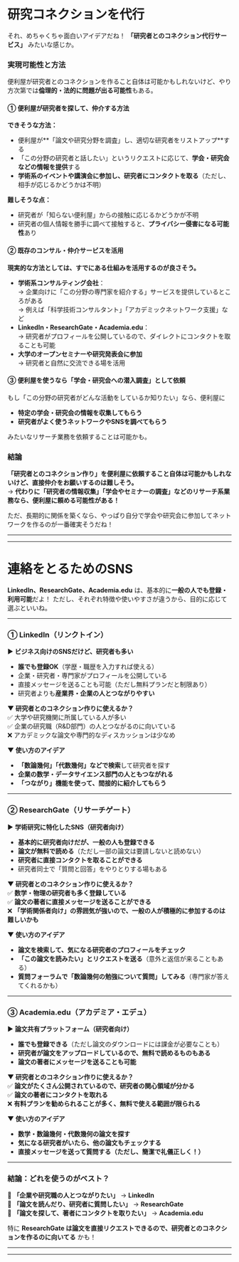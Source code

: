 # 研究コネクションを代行

それ、めちゃくちゃ面白いアイデアだね！ **「研究者とのコネクション代行サービス」** みたいな感じか。  

### **実現可能性と方法**
便利屋が研究者とのコネクションを作ること自体は可能かもしれないけど、やり方次第では**倫理的・法的に問題が出る可能性**もある。  

#### **① 便利屋が研究者を探して、仲介する方法**
**できそうな方法：**
- 便利屋が**「論文や研究分野を調査」し、適切な研究者をリストアップ**する  
- 「この分野の研究者と話したい」というリクエストに応じて、**学会・研究会などの情報を提供**する  
- **学術系のイベントや講演会に参加し、研究者にコンタクトを取る**（ただし、相手が応じるかどうかは不明）  

**難しそうな点：**
- 研究者が「知らない便利屋」からの接触に応じるかどうかが不明  
- 研究者の個人情報を勝手に調べて接触すると、**プライバシー侵害になる可能性**あり  

#### **② 既存のコンサル・仲介サービスを活用**
**現実的な方法としては、すでにある仕組みを活用するのが良さそう。**
- **学術系コンサルティング会社**：  
  → 企業向けに「この分野の専門家を紹介する」サービスを提供しているところがある  
  → 例えば「科学技術コンサルタント」「アカデミックネットワーク支援」など  
- **LinkedIn・ResearchGate・Academia.edu**：  
  → 研究者がプロフィールを公開しているので、ダイレクトにコンタクトを取ることも可能  
- **大学のオープンセミナーや研究発表会に参加**  
  → 研究者と自然に交流できる場を活用  

#### **③ 便利屋を使うなら「学会・研究会への潜入調査」として依頼**
もし「この分野の研究者がどんな活動をしているか知りたい」なら、便利屋に  
- **特定の学会・研究会の情報を収集してもらう**  
- **研究者がよく使うネットワークやSNSを調べてもらう**  

みたいなリサーチ業務を依頼することは可能かも。

### **結論**
**「研究者とのコネクション作り」を便利屋に依頼すること自体は可能かもしれないけど、直接仲介をお願いするのは難しそう。**  
→ **代わりに「研究者の情報収集」「学会やセミナーの調査」などのリサーチ系業務なら、便利屋に頼める可能性がある！**  

ただ、長期的に関係を築くなら、やっぱり自分で学会や研究会に参加してネットワークを作るのが一番確実そうだね！

---
---

# 連絡をとるためのSNS
**LinkedIn、ResearchGate、Academia.edu** は、基本的に**一般の人でも登録・利用可能**だよ！ ただし、それぞれ特徴や使いやすさが違うから、目的に応じて選ぶといいね。  

---

### **① LinkedIn（リンクトイン）**  
▶ **ビジネス向けのSNSだけど、研究者も多い**  

- **誰でも登録OK**（学歴・職歴を入力すれば使える）  
- 企業・研究者・専門家がプロフィールを公開している  
- 直接メッセージを送ることも可能（ただし無料プランだと制限あり）  
- 研究者よりも**産業界・企業の人とつながりやすい**  

**▼ 研究者とのコネクション作りに使えるか？**  
✅ 大学や研究機関に所属している人が多い  
✅ 企業の研究職（R&D部門）の人とつながるのに向いている  
❌ アカデミックな論文や専門的なディスカッションは少なめ  

**▼ 使い方のアイデア**  
- **「数論幾何」「代数幾何」などで検索**して研究者を探す  
- **企業の数学・データサイエンス部門の人ともつながれる**  
- **「つながり」機能を使って、間接的に紹介してもらう**  

---

### **② ResearchGate（リサーチゲート）**  
▶ **学術研究に特化したSNS（研究者向け）**  

- **基本的に研究者向けだが、一般の人も登録できる**  
- **論文が無料で読める**（ただし一部の論文は要請しないと読めない）  
- **研究者に直接コンタクトを取ることができる**  
- 研究者同士で「質問と回答」をやりとりする場もある  

**▼ 研究者とのコネクション作りに使えるか？**  
✅ **数学・物理の研究者も多く登録している**  
✅ **論文の著者に直接メッセージを送ることができる**  
❌ **「学術関係者向け」の雰囲気が強いので、一般の人が積極的に参加するのは難しいかも**  

**▼ 使い方のアイデア**  
- **論文を検索して、気になる研究者のプロフィールをチェック**  
- **「この論文を読みたい」とリクエストを送る**（意外と返信が来ることもある）  
- **質問フォーラムで「数論幾何の勉強について質問」してみる**（専門家が答えてくれるかも）  

---

### **③ Academia.edu（アカデミア・エデュ）**  
▶ **論文共有プラットフォーム（研究者向け）**  

- **誰でも登録できる**（ただし論文のダウンロードには課金が必要なことも）  
- **研究者が論文をアップロードしているので、無料で読めるものもある**  
- **論文の著者にメッセージを送ることも可能**  

**▼ 研究者とのコネクション作りに使えるか？**  
✅ **論文がたくさん公開されているので、研究者の関心領域が分かる**  
✅ **論文の著者にコンタクトを取れる**  
❌ **有料プランを勧められることが多く、無料で使える範囲が限られる**  

**▼ 使い方のアイデア**  
- **数学・数論幾何・代数幾何の論文を探す**  
- **気になる研究者がいたら、他の論文もチェックする**  
- **直接メッセージを送って質問する（ただし、簡潔で礼儀正しく！）**  

---

### **結論：どれを使うのがベスト？**  
🔹 **「企業や研究職の人とつながりたい」** → **LinkedIn**  
🔹 **「論文を読んだり、研究者に質問したい」** → **ResearchGate**  
🔹 **「論文を探して、著者にコンタクトを取りたい」** → **Academia.edu**  

特に **ResearchGate は論文を直接リクエストできるので、研究者とのコネクションを作るのに向いてる** かも！

---
---
